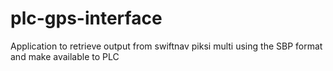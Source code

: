 # plc-gps-interface
Application to retrieve output from swiftnav piksi multi using the SBP format and make available to PLC
